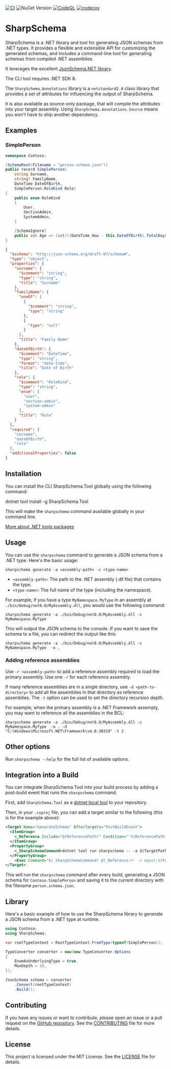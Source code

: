 [![CI](https://github.com/trippwill/sharp-schema/actions/workflows/libanvl-dotnet-ci.yml/badge.svg)](https://github.com/trippwill/sharp-schema/actions/workflows/libanvl-dotnet-ci.yml)
![NuGet Version](https://img.shields.io/nuget/v/SharpSchema)
[![CodeQL](https://github.com/trippwill/sharp-schema/actions/workflows/github-code-scanning/codeql/badge.svg)](https://github.com/trippwill/sharp-schema/actions/workflows/github-code-scanning/codeql)
[![codecov](https://codecov.io/gh/trippwill/sharp-schema/graph/badge.svg?token=GGB46BYHZ8)](https://codecov.io/gh/trippwill/sharp-schema)

# SharpSchema

SharpSchema is a .NET library and tool for generating JSON schemas from .NET types. It provides a flexible and extensible API for customizing the generated schemas, and includes a command-line tool for generating schemas from compiled .NET assemblies.

It leverages the excellent [JsonSchema.NET library](https://github.com/gregsdennis/json-everything).

The CLI tool requires .NET SDK 8.

The `SharpSchema.Annotations` library is a `netstandard2.0` class library that provides a set
of attributes for influencing the output of SharpSchema.

It is also available as source-only package, that will compile the attributes into your target assembly.
Using `SharpSchema.Annotations.Source` means you won't have to ship another dependency.

## Examples

### SimplePerson

```csharp
namespace Contoso;

[SchemaRoot(Filename = "person.schema.json")]
public record SimplePerson(
    string Surname,
    string? FamilyName,
    DateTime DateOfBirth,
    SimplePerson.RoleKind Role)
{
    public enum RoleKind
    {
        User,
        SectionAdmin,
        SystemAdmin,
    }

    [SchemaIgnore]
    public int Age => (int)((DateTime.Now - this.DateOfBirth).TotalDays / 365.25);
}

```

```json
{
  "$schema": "http://json-schema.org/draft-07/schema#",
  "type": "object",
  "properties": {
    "surname": {
      "$comment": "string",
      "type": "string",
      "title": "Surname"
    },
    "familyName": {
      "oneOf": [
        {
          "$comment": "string",
          "type": "string"
        },
        {
          "type": "null"
        }
      ],
      "title": "Family Name"
    },
    "dateOfBirth": {
      "$comment": "DateTime",
      "type": "string",
      "format": "date-time",
      "title": "Date of Birth"
    },
    "role": {
      "$comment": "RoleKind",
      "type": "string",
      "enum": [
        "user",
        "section-admin",
        "system-admin"
      ],
      "title": "Role"
    }
  },
  "required": [
    "surname",
    "dateOfBirth",
    "role"
  ],
  "additionalProperties": false
}
```

## Installation

You can install the CLI SharpSchema.Tool globally using the following command:

dotnet tool install -g SharpSchema.Tool

This will make the `sharpschema` command available globally in your command line.

[More about .NET tools packages](https://learn.microsoft.com/en-us/dotnet/core/tools/global-tools)

## Usage

You can use the `sharpschema` command to generate a JSON schema from a .NET type. Here's the basic usage:

`sharpschema generate -a <assembly-path> -c <type-name>`

- `<assembly-path>`: The path to the .NET assembly (.dll file) that contains the type.
- `<type-name>`: The full name of the type (including the namespace).

For example, if you have a type `MyNamespace.MyType` in an assembly at `./bin/Debug/net8.0/MyAssembly.dll`, you would use the following command:

`sharpschema generate -a ./bin/Debug/net8.0/MyAssembly.dll -c MyNamespace.MyType`

This will output the JSON schema to the console. If you want to save the schema to a file, you can redirect the output like this:

`sharpschema generate -a ./bin/Debug/net8.0/MyAssembly.dll -c MyNamespace.MyType  -o .`

### Adding reference assemblies

Use `-r <assembly-path>` to add a reference assembly required to load the primary assembly. Use one `-r` for each reference assembly.

If many reference assemblies are in a single directory, use `-d <path-to-directory>` to add all the assemblies in that directory as reference assemblies. The `-t` option can be used to set the directory recursion depth.

For example, when the primary assembly is a .NET Framework assemply, you may want to reference all the assemblies in the BCL:

`sharpschema generate -a ./bin/Debug/net8.0/MyAssembly.dll -c MyNamespace.MyType  -o . -d "C:\Windows\Microsoft.NET\Framework\v4.0.30319" -t 2`

## Other options

Run `sharpschema --help` for the full list of available options.

## Integration into a Build

You can integrate SharpSchema.Tool into your build process by adding a post-build event that runs the `sharpschema` command.

First, add `SharpSchema.Tool` as a [dotnet local tool](https://learn.microsoft.com/en-us/dotnet/core/tools/global-tools#install-a-local-tool) to your repository.

Then, in your `.csproj` file, you can add a target similar to the following (this is for the example above):

```xml
<Target Name="GenerateSchema" AfterTargets="PostBuildEvent">
  <ItemGroup>
    <_Reference Include="@(ReferencePath)" Condition="'%(ReferencePath.ResolvedFrom)' != 'ImplicitlyExpandDesignTimeFacades'" />
  </ItemGroup>
  <PropertyGroup>
    <_SharpSchemaCommand>dotnet tool run sharpschema -- -a $(TargetPath) -c Contoso.SimplePerson -o . --overwrite</_SharpSchemaCommand>
  </PropertyGroup>
    <Exec Command="$(_SharpSchemaCommand) @(_Reference->' -r &quot;%(FullPath)&quot;', ' ')" />
</Target>
```

This will run the `sharpschema` command after every build, generating a JSON schema for `Contoso.SimplePerson` and saving it to the current directory with the filename `person.schema.json`.

## Library

Here's a basic example of how to use the SharpSchema library to generate a JSON schema from a .NET type at runtime.

```csharp
using Contoso;
using SharpSchema;

var rootTypeContext = RootTypeContext.FromType(typeof(SimplePerson));

TypeConverter converter = new(new TypeConverter.Options
{
    EnumAsUnderlyingType = true,
    MaxDepth = 10,
});

JsonSchema schema = converter
    .Convert(rootTypeContext)
    .Build();
```

## Contributing

If you have any issues or want to contribute, please open an issue or a pull request on the [GitHub repository](https://github.com/tripwill/sharp-schema). See the [CONTRIBUTING](CONTRIBUTING.md) file for more details.

## License

This project is licensed under the MIT License. See the [LICENSE](LICENSE) file for details.
